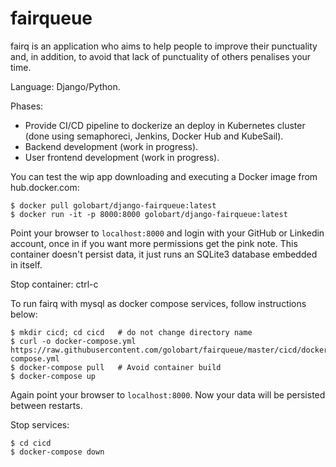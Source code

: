# fairqueue

fairq is an application who aims to help people to improve their punctuality and, 
in addition, to avoid that lack of punctuality of others penalises your time.

Language: Django/Python.

Phases:
- Provide CI/CD pipeline to dockerize an deploy in Kubernetes cluster (done using semaphoreci, Jenkins, Docker Hub and KubeSail).
- Backend development (work in progress).
- User frontend development (work in progress).

You can test the wip app downloading and executing a Docker image from hub.docker.com:
```
$ docker pull golobart/django-fairqueue:latest
$ docker run -it -p 8000:8000 golobart/django-fairqueue:latest
```
Point your browser to `localhost:8000` and login with your GitHub or Linkedin account, 
once in if you want more permissions get the pink note.
This container doesn't persist data, it just runs an SQLite3 database embedded in itself.

Stop container: ctrl-c

To run fairq with mysql as docker compose services, follow instructions below:
```
$ mkdir cicd; cd cicd   # do not change directory name
$ curl -o docker-compose.yml https://raw.githubusercontent.com/golobart/fairqueue/master/cicd/docker-compose.yml
$ docker-compose pull   # Avoid container build
$ docker-compose up
```
Again point your browser to `localhost:8000`. Now your data will be persisted between restarts.

Stop services:
```
$ cd cicd
$ docker-compose down
```